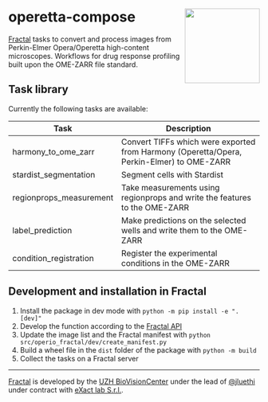 # operetta-compose <img align="right" height="150" src="docs/images/operetta-compose_logo.png">

[Fractal](https://fractal-analytics-platform.github.io/fractal-tasks-core/) tasks to convert and process images from Perkin-Elmer Opera/Operetta high-content microscopes. Workflows for drug response profiling built upon the OME-ZARR file standard. 

## Task library

Currently the following tasks are available:

| Task  | Description |   
|---|---|
| harmony_to_ome_zarr | Convert TIFFs which were exported from Harmony (Operetta/Opera, Perkin-Elmer) to OME-ZARR |
| stardist_segmentation | Segment cells with Stardist | 
| regionprops_measurement | Take measurements using regionprops and write the features to the OME-ZARR | 
| label_prediction | Make predictions on the selected wells and write them to the OME-ZARR | 
| condition_registration | Register the experimental conditions in the OME-ZARR | 

## Development and installation in Fractal

1. Install the package in dev mode with `python -m pip install -e ".[dev]"`
2. Develop the function according to the [Fractal API](https://fractal-analytics-platform.github.io/version_2/)
3. Update the image list and the Fractal manifest with `python src/operio_fractal/dev/create_manifest.py`
4. Build a wheel file in the `dist` folder of the package with `python -m build`
5. Collect the tasks on a Fractal server

---

[Fractal](https://fractal-analytics-platform.github.io/fractal-tasks-core/) is developed by the [UZH BioVisionCenter](https://www.biovisioncenter.uzh.ch/de.html) under the lead of [@jluethi](https://github.com/jluethi) under contract with [eXact lab S.r.l.](https://www.exact-lab.it).
